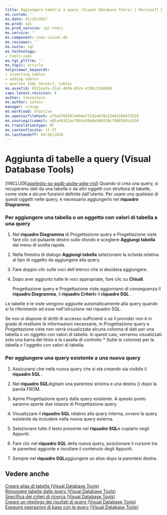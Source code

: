 ```yaml
---
title: Aggiungere tabelle a query (Visual Database Tools) | Microsoft Docs
ms.custom: ''
ms.date: 01/19/2017
ms.prod: sql
ms.prod_service: sql-tools
ms.service: ''
ms.component: ssms-visual-db
ms.reviewer: ''
ms.suite: sql
ms.technology:
- tools-ssms
ms.tgt_pltfrm: ''
ms.topic: article
helpviewer_keywords:
- inserting tables
- adding tables
- queries [SQL Server], tables
ms.assetid: 6551aa7e-31a1-4636-852a-819bc53d658b
caps.latest.revision: 4
author: stevestein
ms.author: sstein
manager: craigg
ms.workload: Inactive
ms.openlocfilehash: af3ed766597a094eff2424078c23d45189473528
ms.sourcegitcommit: a85a46312acf8b5a59a8a900310cf088369c4150
ms.translationtype: HT
ms.contentlocale: it-IT
ms.lasthandoff: 04/26/2018
---
```

# <a name="add-tables-to-queries-visual-database-tools"></a>Aggiunta di tabelle a query (Visual Database Tools)
[!INCLUDE[appliesto-ss-asdb-asdw-pdw-md](../../includes/appliesto-ss-asdb-asdw-pdw-md.md)]
Quando si crea una query, si recuperano dati da una tabella o da altri oggetti con struttura di tabelle, come viste e alcune funzioni definite dall'utente. Per usare uno qualsiasi di questi oggetti nelle query, è necessario aggiungerlo nel **riquadro Diagramma**.  
  
### <a name="to-add-a-table-or-table-valued-object-to-a-query"></a>Per aggiungere una tabella o un oggetto con valori di tabella a una query  
  
1.  Nel **riquadro Diagramma** di Progettazione query e Progettazione viste fare clic col pulsante destro sullo sfondo e scegliere **Aggiungi tabella** dal menu di scelta rapida.  
  
2.  Nella finestra di dialogo **Aggiungi tabella** selezionare la scheda relativa al tipo di oggetto da aggiungere alla query.  
  
3.  Fare doppio clic sulle voci dell'elenco che si desidera aggiungere.  
  
4.  Dopo aver aggiunto tutte le voci appropriate, fare clic su **Chiudi**.  
  
    Progettazione query e Progettazione viste aggiornano di conseguenza il **riquadro Diagramma**, il **riquadro Criteri**e il **riquadro SQL** .  
  
Le tabelle e le viste vengono aggiunte automaticamente alla query quando si fa riferimento ad esse nell'istruzione nel riquadro SQL.  
  
Se non si dispone di diritti di accesso sufficienti o se il provider non è in grado di restituire le informazioni necessarie, in Progettazione query e Progettazione viste non verrà visualizzata alcuna colonna di dati per una tabella o un oggetto con valori di tabella. In questi casi, verranno visualizzati solo una barra del titolo e la casella di controllo * (tutte le colonne) per la tabella o l'oggetto con valori di tabella.  
  
### <a name="to-add-an-existing-query-to-a-new-query"></a>Per aggiungere una query esistente a una nuova query  
  
1.  Assicurarsi che nella nuova query che si sta creando sia visibile il **riquadro SQL** .  
  
2.  Nel **riquadro SQL**digitare una parentesi sinistra e una destra () dopo la parola FROM.  
  
3.  Aprire Progettazione query dalla query esistente. A questo punto saranno aperte due istanze di Progettazione query.  
  
4.  Visualizzare il **riquadro SQL** relativo alla query interna, ovvero la query esistente da includere nella nuova query esterna.  
  
5.  Selezionare tutto il testo presente nel **riquadro SQL**e copiarlo negli Appunti.  
  
6.  Fare clic nel **riquadro SQL** della nuova query, posizionare il cursore tra le parentesi aggiunte e incollare il contenuto degli Appunti.  
  
7.  Sempre nel **riquadro SQL**aggiungere un alias dopo la parentesi destra.  
  
## <a name="see-also"></a>Vedere anche  
[Creare alias di tabella &#40;Visual Database Tools&#41;](../../ssms/visual-db-tools/create-table-aliases-visual-database-tools.md)  
[Rimuovere tabelle dalle query &#40;Visual Database Tools&#41;](../../ssms/visual-db-tools/remove-tables-from-queries-visual-database-tools.md)  
[Specifica dei criteri di ricerca &#40;Visual Database Tools&#41;](../../ssms/visual-db-tools/specify-search-criteria-visual-database-tools.md)  
[Creare un riepilogo dei risultati di query &#40;Visual Database Tools&#41;](../../ssms/visual-db-tools/summarize-query-results-visual-database-tools.md)  
[Eseguire operazioni di base con le query &#40;Visual Database Tools&#41;](../../ssms/visual-db-tools/perform-basic-operations-with-queries-visual-database-tools.md)  
  

